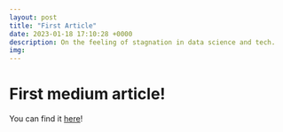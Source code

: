 ```yaml
---
layout: post
title: "First Article"
date: 2023-01-18 17:10:28 +0000
description: On the feeling of stagnation in data science and tech.
img:
---
```

# First medium article!

You can find it [here](implement)!